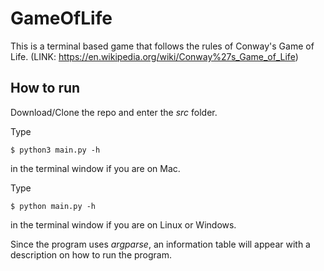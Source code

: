 # GameOfLife

This is a terminal based game that follows the rules of Conway's Game of Life.
(LINK: https://en.wikipedia.org/wiki/Conway%27s_Game_of_Life)

## How to run

Download/Clone the repo and enter the *src* folder.

Type

```
$ python3 main.py -h
```

in the terminal window if you are on Mac.

Type

```
$ python main.py -h
```

in the terminal window if you are on Linux or Windows. 

Since the program uses *argparse*, an information table will appear with a description on how to run the program.
